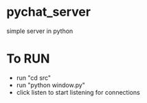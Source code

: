 # pychat_server
simple server in python


# To RUN
* run "cd src"
* run "python window.py"
* click listen to start listening for connections
